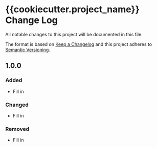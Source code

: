 # {{cookiecutter.project_name}} Change Log

All notable changes to this project will be documented in this file.

The format is based on [Keep a Changelog](http://keepachangelog.com/) and this project adheres to [Semantic Versioning](http://semver.org/).

## 1.0.0
### Added
- Fill in

### Changed
- Fill in

### Removed
- Fill in
